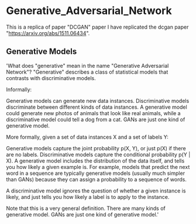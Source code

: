 # Generative_Adversarial_Network
This is a replica of paper "DCGAN" paper
I have replicated the dcgan paper "https://arxiv.org/abs/1511.06434".

## Generative Models
'What does "generative" mean in the name "Generative Adversarial Network"? "Generative" describes a class of statistical models that contrasts with discriminative models.

Informally:

Generative models can generate new data instances.
Discriminative models discriminate between different kinds of data instances.
A generative model could generate new photos of animals that look like real animals, while a discriminative model could tell a dog from a cat. GANs are just one kind of generative model.

More formally, given a set of data instances X and a set of labels Y:

Generative models capture the joint probability p(X, Y), or just p(X) if there are no labels.
Discriminative models capture the conditional probability p(Y | X).
A generative model includes the distribution of the data itself, and tells you how likely a given example is. For example, models that predict the next word in a sequence are typically generative models (usually much simpler than GANs) because they can assign a probability to a sequence of words.

A discriminative model ignores the question of whether a given instance is likely, and just tells you how likely a label is to apply to the instance.

Note that this is a very general definition. There are many kinds of generative model. GANs are just one kind of generative model.'
